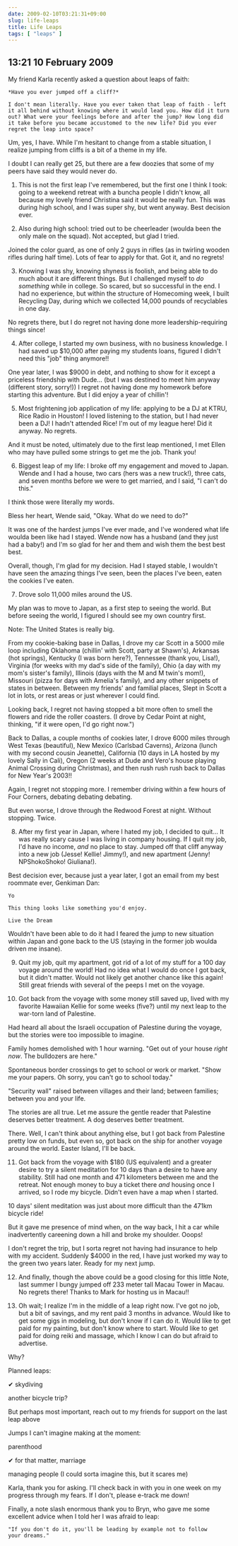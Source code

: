 ```yaml
---
date: 2009-02-10T03:21:31+09:00
slug: life-leaps
title: Life Leaps
tags: [ "leaps" ]
---
```


## 13:21 10 February 2009

My friend Karla recently asked a question about leaps of faith:

    *Have you ever jumped off a cliff?*
    
    I don't mean literally. Have you ever taken that leap of faith - left
    it all behind without knowing where it would lead you. How did it turn
    out? What were your feelings before and after the jump? How long did
    it take before you became accustomed to the new life? Did you ever
    regret the leap into space?

Um, yes, I have. While I'm hesitant to change from a stable situation,
I realize jumping from cliffs is a bit of a theme in my life.

I doubt I can really get 25, but there are a few doozies that some of
my peers have said they would never do.

1. This is not the first leap I've remembered, but the first one I think
I took: going to a weekend retreat with a buncha people I didn't know,
all because my lovely friend Christina said it would be really
fun. This was during high school, and I was super shy, but went
anyway. Best decision ever.


2. Also during high school: tried out to be cheerleader (woulda been the
only male on the squad). Not accepted, but glad I tried.

Joined the color guard, as one of only 2 guys in rifles (as in
twirling wooden rifles during half time). Lots of fear to apply for
that. Got it, and no regrets!


3. Knowing I was shy, knowing shyness is foolish, and being able to do
much about it are different things. But I challenged myself to *do
something* while in college. So scared, but so successful in the
end. I had no experience, but within the structure of Homecoming week,
I built Recycling Day, during which we collected 14,000 pounds of
recyclables in one day.

No regrets there, but I do regret not having done more
leadership-requiring things since!


4. After college, I started my own business, with no business
knowledge. I had saved up $10,000 after paying my students loans,
figured I didn't need this "job" thing anymore!!

One year later, I was $9000 in debt, and nothing to show for it except
a priceless friendship with Dude... (but I was destined to meet him
anyway (different story, sorry!)) I regret not having done my homework
before starting this adventure. But I did enjoy a year of chillin'!


5. Most frightening job application of my life: applying to be a DJ at
KTRU, Rice Radio in Houston! I loved listening to the station, but I
had never been a DJ! I hadn't attended Rice! I'm out of my league
here! Did it anyway. No regrets.

And it must be noted, ultimately due to the first leap mentioned, I
met Ellen who may have pulled some strings to get me the job. Thank
you!


6. Biggest leap of my life: I broke off my engagement and moved to
Japan. Wende and I had a house, two cars (hers was a new truck!),
three cats, and seven months before we were to get married, and I
said, "I can't do this."

I think those were literally my words.

Bless her heart, Wende said, "Okay. What do we need to do?"

It was one of the hardest jumps I've ever made, and I've wondered what
life woulda been like had I stayed. Wende now has a husband (and they
just had a baby!) and I'm so glad for her and them and wish them the
best best best.

Overall, though, I'm glad for my decision. Had I stayed stable, I
wouldn't have seen the amazing things I've seen, been the places I've
been, eaten the cookies I've eaten.


7. Drove solo 11,000 miles around the US.

My plan was to move to Japan, as a first step to seeing the world. But
before seeing the world, I figured I should see my own country first.

Note: The United States is really big.

From my cookie-baking base in Dallas, I drove my car Scott in a 5000
mile loop including Oklahoma (chillin' with Scott, party at Shawn's),
Arkansas (hot springs), Kentucky (I was born here?), Tennessee (thank
you, Lisa!), Virginia (for weeks with my dad's side of the family),
Ohio (a day with my mom's sister's family), Illinois (days with the M
and M twin's mom!), Missouri (pizza for days with Amelia's family),
and any other snippets of states in between. Between my friends' and
familial places, Slept in Scott a lot in lots, or rest areas or just
wherever I could find.

Looking back, I regret not having stopped a bit more often to smell
the flowers and ride the roller coasters. (I drove by Cedar Point at
night, thinking, "if it were open, I'd go right now.")

Back to Dallas, a couple months of cookies later, I drove 6000 miles
through West Texas (beautiful), New Mexico (Carlsbad Caverns), Arizona
(lunch with my second cousin Jeanette), California (10 days in LA
hosted by my lovely Sally in Cali), Oregon (2 weeks at Dude and Vero's
house playing Animal Crossing during Christmas), and then rush rush
rush back to Dallas for New Year's 2003!!

Again, I regret not stopping more. I remember driving within a few
hours of Four Corners, debating debating debating.

But even worse, I drove through the Redwood Forest at night. Without
stopping. Twice.


8. After my first year in Japan, where I hated my job, I decided to
quit... It was really scary cause I was living in company housing. If
I quit my job, I'd have no income, *and* no place to stay. Jumped off
that cliff anyway into a new job (Jesse! Kellie! Jimmy!), and new
apartment (Jenny! NPShokoShoko! Giuliana!).

Best decision ever, because just a year later, I got an email from my
best roommate ever, Genkiman Dan:

    Yo
    
    This thing looks like something you'd enjoy.
    
    Live the Dream


Wouldn't have been able to do it had I feared the jump to new
situation within Japan and gone back to the US (staying in the former
job woulda driven me insane).


9. Quit my job, quit my apartment, got rid of a lot of my stuff for a 100
day voyage around the world! Had no idea what I would do once I got
back, but it didn't matter. Would not likely get another chance like
this again! Still great friends with several of the peeps I met on the
voyage.


10. Got back from the voyage with some money still saved up, lived with my
favorite Hawaiian Kellie for some weeks (five?) until my next leap to
the war-torn land of Palestine.

Had heard all about the Israeli occupation of Palestine during the
voyage, but the stories were too impossible to imagine.

Family homes demolished with 1 hour warning. "Get out of your house
*right* *now*. The bulldozers are here."

Spontaneous border crossings to get to school or work or market. "Show
me your papers. Oh sorry, you can't go to school today."

"Security wall" raised between villages and their land; between
families; between you and your life.



The stories are all true. Let me assure the gentle reader that
Palestine deserves better treatment. A dog deserves better treatment.


There. Well, I can't think about anything else, but I got back from
Palestine pretty low on funds, but even so, got back on the ship for
another voyage around the world. Easter Island, I'll be back.


11. Got back from the voyage with $180 (US equivalent) and a greater
desire to try a silent meditation for 10 days than a desire to have
any stability. Still had one month and 471 kilometers between me and
the retreat. Not enough money to buy a ticket there *and* housing once
I arrived, so I rode my bicycle. Didn't even have a map when I
started.

10 days' silent meditation was just about more difficult than the
471km bicycle ride!

But it gave me presence of mind when, on the way back, I hit a car
while inadvertently careening down a hill and broke my
shoulder. Ooops!

I don't regret the trip, but I sorta regret not having had insurance
to help with my accident. Suddenly $4000 in the red, I have just
worked my way to the green two years later. Ready for my next jump.


12. And finally, though the above could be a good closing for this little
Note, last summer I bungy jumped off 233 meter tall Macau Tower in
Macau. No regrets there! Thanks to Mark for hosting us in Macau!!


13. Oh wait; I realize I'm in the middle of a leap right now. I've got no
job, but a bit of savings, and my rent paid 3 months in advance. Would
like to get some gigs in modeling, but don't know if I can do
it. Would like to get paid for my painting, but don't know where to
start. Would like to get paid for doing reiki and massage, which I
know I can do but afraid to advertise.

Why?



Planned leaps:

✔ skydiving


another bicycle trip?


But perhaps most important, reach out to my friends for support on the
last leap above



Jumps I can't imagine making at the moment:

parenthood


✔ for that matter, marriage


managing people (I could sorta imagine this, but it scares me)



Karla, thank you for asking. I'll check back in with you in one week
on my progress through my fears. If I don't, please e-track me down!

Finally, a note slash enormous thank you to Bryn, who gave me some
excellent advice when I told her I was afraid to leap:

    "If you don't do it, you'll be leading by example not to follow
    your dreams."

